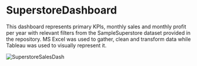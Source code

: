 # SuperstoreDashboard
This dashboard represents primary KPIs, monthly sales and monthly profit per year with relevant filters from the SampleSuperstore dataset provided in the repository. MS Excel was used to gather, clean and transform data while Tableau was used to visually represent it.


![SuperstoreSalesDash](https://user-images.githubusercontent.com/37405390/235904439-2d7ef187-0ed3-4e14-bbe4-b90f06f1037b.jpg)
